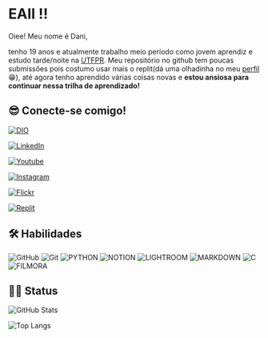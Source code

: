 # EAII !! 

Oiee! Meu nome é Dani,

tenho 19 anos e atualmente trabalho meio período como jovem aprendiz e estudo tarde/noite na [UTFPR](https://www.utfpr.edu.br/). Meu repositório no github tem poucas submissões pois costumo usar mais o replit(dá uma olhadinha no meu [perfil](https://replit.com/@THAYSSA-DANIELE)😁), até agora tenho aprendido várias coisas novas e **estou ansiosa para continuar nessa trilha de aprendizado!**

## 😎 Conecte-se comigo!
[![DIO](https://img.shields.io/badge/MEU%20%20PERFIL%20DA%20DIO-4B0082?style=for-the-badge&logo=&logoColor=0000CD)](https://www.dio.me/users/romao_34176)

[![LinkedIn](https://img.shields.io/badge/LinkedIn-f8f8f2?style=for-the-badge&logo=linkedin&logoColor=0000CD)](https://www.linkedin.com/in/thayssa-rom%C3%A3o-31a94424b/)


[![Youtube](https://img.shields.io/badge/youtube-f8f8f2?style=for-the-badge&logo=Youtube&logoColor=FF1493)](https://www.youtube.com/channel/UClQiSpJoE2PMe_pR0WITLzg)

[![Instagram](https://img.shields.io/badge/Instagram-f8f8f2?style=for-the-badge&logo=Instagram&logoColor=FF1493)](https://www.instagram.com/thadar.y/)

[![Flickr](https://img.shields.io/badge/Flickr-f8f8f2?style=for-the-badge&logo=Flickr&logoColor=4F4F4F)](https://www.flickr.com/people/197358423@N08/)

[![Replit](https://img.shields.io/badge/Replit-f8f8f2?style=for-the-badge&logo=replit&logoColor=#D2691E)](https://replit.com/@THAYSSA-DANIELE)



## 🛠 Habilidades


![GitHub](https://img.shields.io/badge/GitHub-100000?style=for-the-badge&logo=github&logoColor=white)
![Git](https://img.shields.io/badge/Git-E34F26?style=for-the-badge&logo=git&logoColor=white)
![PYTHON](https://img.shields.io/badge/PYTHON-00008B?style=for-the-badge&logo=PYTHON&logoColor=white) 
![NOTION](https://img.shields.io/badge/NOTION-00000B?style=for-the-badge&logo=NOTION&logoColor=white)
![LIGHTROOM](https://img.shields.io/badge/adobe%20LIGHTROOM-191970?style=for-the-badge&logo=adobe%20lightroom&logoColor=white)
![MARKDOWN](https://img.shields.io/badge/MARKDOWN-000000?style=for-the-badge&logo=MARKDOWN&logoColor=white)
![C](https://img.shields.io/badge/C-E34F26?style=for-the-badge&logo=C&logoColor=white)
![FILMORA](https://img.shields.io/badge/WONDERSHARE%20FILMORA-00BFFF?style=for-the-badge&logo=WONDERSHARE%20FILMORA&logoColor=white)


## 👨‍💻 Status

![GitHub Stats](https://github-readme-stats.vercel.app/api?username=thayssaromao&theme=transparent&bg_color=000&border_color=30A3DC&show_icons=true&icon_color=30A3DC&title_color=E94D5F&text_color=FFF)

![Top Langs](https://github-readme-stats-git-masterrstaa-rickstaa.vercel.app/api/top-langs/?username=thayssaromao&bg_color=000&border_color=30A3DC&title_color=E94D5F&text_color=FFF)
